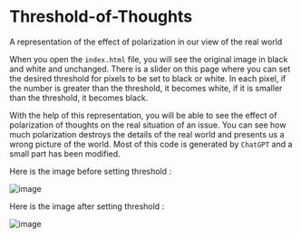 # Threshold-of-Thoughts
A representation of the effect of polarization in our view of the real world

When you open the `index.html` file, you will see the original image in black and white and unchanged. There is a slider on this page where you can set the desired threshold for pixels to be set to black or white. In each pixel, if the number is greater than the threshold, it becomes white, if it is smaller than the threshold, it becomes black.

With the help of this representation, you will be able to see the effect of polarization of thoughts on the real situation of an issue. You can see how much polarization destroys the details of the real world and presents us a wrong picture of the world. Most of this code is generated by `ChatGPT` and a small part has been modified.

Here is the image before setting threshold :

![image](https://github.com/MohsenFatemii/Threshold-of-Thoughts/assets/20028598/4be2b2eb-7e40-456d-a407-e879892fc452)


Here is the image after setting threshold :

![image](https://github.com/MohsenFatemii/Threshold-of-Thoughts/assets/20028598/2f14ffa0-df86-44d3-8b00-69e27211d8ca)

